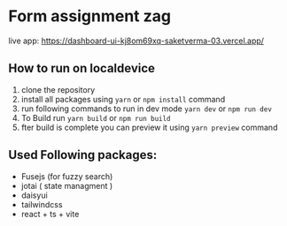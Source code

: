 # Form assignment zag
live app: https://dashboard-ui-kj8om69xq-saketverma-03.vercel.app/

## How to run on localdevice
1. clone the repository
2. install all packages using `yarn`  or `npm install` command
3. run following commands to run in dev mode `yarn dev` or `npm run dev`
4. To Build run `yarn build` or `npm run build`
5. fter build is complete you can preview it using `yarn preview` command

## Used Following packages:

- Fusejs (for fuzzy search)
- jotai ( state managment )
- daisyui
- tailwindcss
- react + ts + vite

